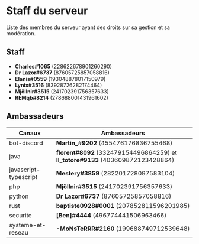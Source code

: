# Staff du serveur

Liste des membres du serveur ayant des droits sur sa gestion et sa modération.

## Staff

- **Charles#1065** (228622678901260290)
- **Dr Lazor#6737** (87605725857058816)
- **Elanis#0559** (193048878017150979)
- **Lynix#3516** (83928726282174464)
- **Mjöllnir#3515** (241702391756357633)
- **REMqb#8214** (278688001431961602)

## Ambassadeurs

| Canaux | Ambassadeurs |
| ------ | ------------ |
| bot-discord | **Martin_#9202** (455476176836755468) |
| java | **florent#8092** (332479154496864259) et **Il_totore#9133** (403609872123428864) |
| javascript-typescript | **Mestery#3859** (282201728097583104) |
| php | **Mjöllnir#3515** (241702391756357633) |
| python | **Dr Lazor#6737** (87605725857058816) |
| rust | **baptiste0928#0001** (207852811596201985) |
| securite | **\[Ben\]#4444** (496774441506963466) |
| systeme-et-reseau | **-MoNsTeRRR#2160** (199688749712539648) |
